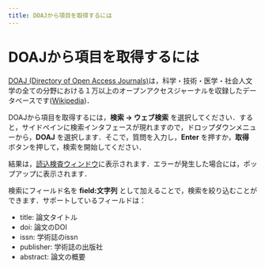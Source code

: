 ```yaml
---
title: DOAJから項目を取得するには
---
```


# DOAJから項目を取得するには

[DOAJ (Directory of Open Access Journals)](http://doaj.org/)は，科学・技術・医学・社会人文学の全ての分野における１万以上のオープンアクセスジャーナルを収録したデータベースです([Wikipedia](https://en.wikipedia.org/wiki/Directory_of_Open_Access_Journals))．

DOAJから項目を取得するには，**検索 → ウェブ検索** を選択してください．すると，サイドペインに検索インタフェースが現れますので，ドロップダウンメニューから，**DOAJ** を選択します．そこで，質問を入力し，**Enter** を押すか，**取得** ボタンを押して，検索を開始してください．

結果は，[読込検査ウィンドウ](ImportInspectionDialog)に表示されます．エラーが発生した場合には，ポップアップに表示されます．

検索にフィールド名を **field:文字列** として加えることで，検索を絞り込むことができます．サポートしているフィールドは：

-   title: 論文タイトル
-   doi: 論文のDOI
-   issn: 学術誌のissn
-   publisher: 学術誌の出版社
-   abstract: 論文の概要
